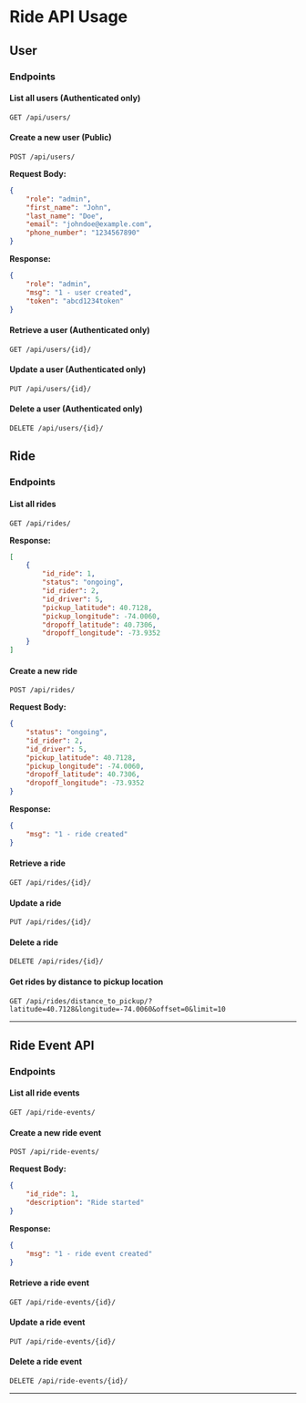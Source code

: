 # Ride API Usage

## User

### Endpoints

#### List all users (Authenticated only)
```http
GET /api/users/
```

#### Create a new user (Public)
```http
POST /api/users/
```
**Request Body:**
```json
{
    "role": "admin",
    "first_name": "John",
    "last_name": "Doe",
    "email": "johndoe@example.com",
    "phone_number": "1234567890"
}
```
**Response:**
```json
{
    "role": "admin",
    "msg": "1 - user created",
    "token": "abcd1234token"
}
```

#### Retrieve a user (Authenticated only)
```http
GET /api/users/{id}/
```

#### Update a user (Authenticated only)
```http
PUT /api/users/{id}/
```

#### Delete a user (Authenticated only)
```http
DELETE /api/users/{id}/
```



## Ride

### Endpoints

#### List all rides
```http
GET /api/rides/
```
**Response:**
```json
[
    {
        "id_ride": 1,
        "status": "ongoing",
        "id_rider": 2,
        "id_driver": 5,
        "pickup_latitude": 40.7128,
        "pickup_longitude": -74.0060,
        "dropoff_latitude": 40.7306,
        "dropoff_longitude": -73.9352
    }
]
```

#### Create a new ride
```http
POST /api/rides/
```
**Request Body:**
```json
{
    "status": "ongoing",
    "id_rider": 2,
    "id_driver": 5,
    "pickup_latitude": 40.7128,
    "pickup_longitude": -74.0060,
    "dropoff_latitude": 40.7306,
    "dropoff_longitude": -73.9352
}
```
**Response:**
```json
{
    "msg": "1 - ride created"
}
```

#### Retrieve a ride
```http
GET /api/rides/{id}/
```

#### Update a ride
```http
PUT /api/rides/{id}/
```

#### Delete a ride
```http
DELETE /api/rides/{id}/
```

#### Get rides by distance to pickup location
```http
GET /api/rides/distance_to_pickup/?latitude=40.7128&longitude=-74.0060&offset=0&limit=10
```

---

## Ride Event API

### Endpoints

#### List all ride events
```http
GET /api/ride-events/
```

#### Create a new ride event
```http
POST /api/ride-events/
```
**Request Body:**
```json
{
    "id_ride": 1,
    "description": "Ride started"
}
```
**Response:**
```json
{
    "msg": "1 - ride event created"
}
```

#### Retrieve a ride event
```http
GET /api/ride-events/{id}/
```

#### Update a ride event
```http
PUT /api/ride-events/{id}/
```

#### Delete a ride event
```http
DELETE /api/ride-events/{id}/
```

---

